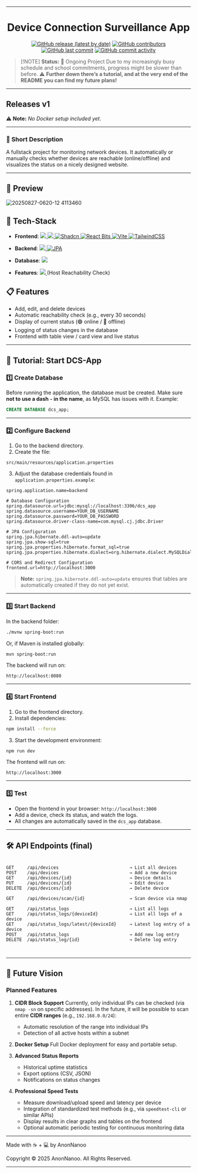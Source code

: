 
---

<div align="center">

# Device Connection Surveillance App

[![GitHub release (latest by date)](https://img.shields.io/github/v/release/AnonNanoo/DCS-App?display_name=tag\&label=Latest%20Release\&color=brightgreen)](https://github.com/AnonNanoo/DCS-App/releases)
[![GitHub contributors](https://img.shields.io/github/contributors/AnonNanoo/DCS-App?label=Contributors\&color=gold)](https://github.com/AnonNanoo/DCS-App/graphs/contributors)
[![GitHub last commit](https://img.shields.io/github/last-commit/AnonNanoo/DCS-App?label=Last%20Commit\&color=teal)](https://github.com/AnonNanoo/DCS-App/commits/main)
[![GitHub commit activity](https://img.shields.io/github/commit-activity/m/AnonNanoo/DCS-App?label=Monthly%20Commits\&color=blue)](https://github.com/AnonNanoo/DCS-App/pulse)

</div>

> \[!NOTE]
> **Status:** 🚧 Ongoing Project
> Due to my increasingly busy schedule and school commitments, progress might be slower than before.
> ⚠️ **Further down there’s a tutorial, and at the very end of the README you can find my future plans!**

---

## Releases v1

⚠️ **Note:** *No Docker setup included yet.*

---

### 📝 Short Description

A fullstack project for monitoring network devices. It automatically or manually checks whether devices are reachable (online/offline) and visualizes the status on a nicely designed website.

---                        

## 👀 Preview
![20250827-0620-12 4113460](https://github.com/user-attachments/assets/72c98c55-352a-4d14-8db5-d01454bf8be7)

## 🔧 Tech-Stack

* **Frontend**: <a href="https://www.typescriptlang.org/"> <img src="https://img.shields.io/badge/TypeScript-blue?style=for-the-badge&logo=typescript&logoColor=white"/> </a> <a href="https://react.dev/"> <img src="https://img.shields.io/badge/React-61DAFB?style=for-the-badge&logo=react&logoColor=blue"/> </a> <a href="https://shadcn.com/" target="_blank"> <img src="https://img.shields.io/badge/Shadcn-000000?style=for-the-badge&logo=shadcn&logoColor=white" alt="Shadcn"/> </a> <a href="https://reactbits.dev/" target="_blank"> <img src="https://img.shields.io/badge/React%20Bits-000000?style=for-the-badge&logo=https://reactbits.dev/assets/react-bits-logo-BEVRCkxh.svg&logoColor=white" alt="React Bits"/> </a> <a href="https://vitejs.dev/" target="_blank"> <img src="https://img.shields.io/badge/Vite-646CFF?style=for-the-badge&logo=vite&logoColor=white" alt="Vite"/> </a> <a href="https://tailwindcss.com/" target="_blank"> <img src="https://img.shields.io/badge/TailwindCSS-38B2AC?style=for-the-badge&logo=tailwind-css&logoColor=white" alt="TailwindCSS"/> </a>

* **Backend**: <a href="https://spring.io/projects/spring-boot"> <img src="https://img.shields.io/badge/Spring%20Boot-6DB33F?style=for-the-badge&logo=springboot&logoColor=white"/> </a> <a href="https://jakarta.ee/specifications/persistence/" target="_blank"> <img src="https://img.shields.io/badge/JPA-6DB33F?style=for-the-badge&logo=java&logoColor=white" alt="JPA"/> </a>

* **Database**: <a href="https://www.mysql.com/"> <img src="https://img.shields.io/badge/MySQL-005C84?style=for-the-badge&logo=mysql&logoColor=white"/> </a>

* **Features**: <a href="https://nmap.org/"> <img src="https://img.shields.io/badge/Nmap-9BE000?style=for-the-badge&logo=nmap&logoColor=black"/> </a> (Host Reachability Check)

## 📋 Features

* Add, edit, and delete devices
* Automatic reachability check (e.g., every 30 seconds)
* Display of current status (🟢 online / 🔴 offline)
* Logging of status changes in the database
* Frontend with table view / card view and live status

---

## 🚀 Tutorial: Start DCS-App

### 1️⃣ Create Database

Before running the application, the database must be created.
Make sure **not to use a dash `-` in the name**, as MySQL has issues with it.
Example:

```sql
CREATE DATABASE dcs_app;
```

---

### 2️⃣ Configure Backend

1. Go to the backend directory.
2. Create the file:

```
src/main/resources/application.properties
```

3. Adjust the database credentials found in `application.properties.example`:

```properties
spring.application.name=backend

# Database Configuration
spring.datasource.url=jdbc:mysql://localhost:3306/dcs_app
spring.datasource.username=YOUR_DB_USERNAME
spring.datasource.password=YOUR_DB_PASSWORD
spring.datasource.driver-class-name=com.mysql.cj.jdbc.Driver

# JPA Configuration
spring.jpa.hibernate.ddl-auto=update
spring.jpa.show-sql=true
spring.jpa.properties.hibernate.format_sql=true
spring.jpa.properties.hibernate.dialect=org.hibernate.dialect.MySQLDialect

# CORS and Redirect Configuration
frontend.url=http://localhost:3000
```

> **Note:** `spring.jpa.hibernate.ddl-auto=update` ensures that tables are automatically created if they do not yet exist.

---

### 3️⃣ Start Backend

In the backend folder:

```bash
./mvnw spring-boot:run
```

Or, if Maven is installed globally:

```bash
mvn spring-boot:run
```

The backend will run on:

```
http://localhost:8080
```

---

### 4️⃣ Start Frontend

1. Go to the frontend directory.
2. Install dependencies:

```bash
npm install --force
```

3. Start the development environment:

```bash
npm run dev
```

The frontend will run on:

```
http://localhost:3000
```

---

### 5️⃣ Test

* Open the frontend in your browser: `http://localhost:3000`
* Add a device, check its status, and watch the logs.
* All changes are automatically saved in the `dcs_app` database.

---

## 🛠️ API Endpoints (final)

```

GET     /api/devices                           → List all devices  
POST    /api/devices                           → Add a new device  
GET     /api/devices/{id}                      → Device details  
PUT     /api/devices/{id}                      → Edit device  
DELETE  /api/devices/{id}                      → Delete device

GET     /api/devices/scan/{id}                 → Scan device via nmap

GET     /api/status_logs                       → List all logs
GET     /api/status_logs/{deviceId}            → List all logs of a device
GET     /api/status_logs/latest/{deviceId}     → Latest log entry of a device         
POST    /api/status_logs                       → Add new log entry  
DELETE  /api/status_log/{id}                   → Delete log entry

            
```

---

## 🔮 Future Vision

### Planned Features

1. **CIDR Block Support**
   Currently, only individual IPs can be checked (via `nmap -sn` on specific addresses).
   In the future, it will be possible to scan entire **CIDR ranges** (e.g., `192.168.0.0/24`):

   * Automatic resolution of the range into individual IPs
   * Detection of all active hosts within a subnet

2. **Docker Setup**
   Full Docker deployment for easy and portable setup.

3. **Advanced Status Reports**

   * Historical uptime statistics
   * Export options (CSV, JSON)
   * Notifications on status changes

4. **Professional Speed Tests**

   * Measure download/upload speed and latency per device
   * Integration of standardized test methods (e.g., via `speedtest-cli` or similar APIs)
   * Display results in clear graphs and tables on the frontend
   * Optional automatic periodic testing for continuous monitoring data

---

Made with ☕ + 💻 by AnonNanoo

Copyright © 2025 AnonNanoo. All Rights Reserved.

---
